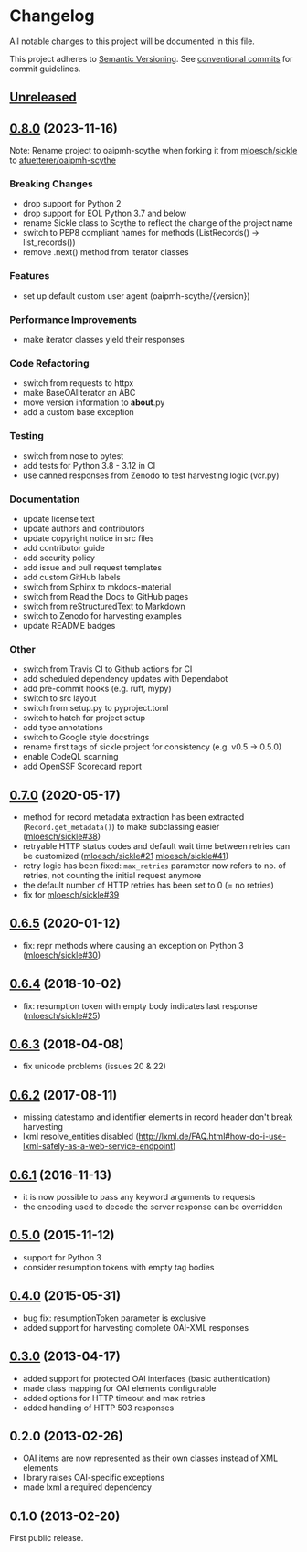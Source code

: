 # Changelog

All notable changes to this project will be documented in this file.

This project adheres to [Semantic Versioning](https://semver.org/spec/v2.0.0.html). See
[conventional commits](https://www.conventionalcommits.org/en/v1.0.0/) for commit guidelines.


## [Unreleased](https://github.com/afuetterer/oaipmh-scythe/compare/0.8.0...main)


## [0.8.0](https://github.com/afuetterer/oaipmh-scythe/compare/0.7.0...0.8.0) (2023-11-16)

Note: Rename project to oaipmh-scythe when forking it from [mloesch/sickle](https://github.com/mloesch/sickle) to
[afuetterer/oaipmh-scythe](https://github.com/afuetterer/oaipmh-scythe)

### Breaking Changes

- drop support for Python 2
- drop support for EOL Python 3.7 and below
- rename Sickle class to Scythe to reflect the change of the project name
- switch to PEP8 compliant names for methods (ListRecords() -> list_records())
- remove .next() method from iterator classes

### Features

- set up default custom user agent (oaipmh-scythe/{version})

### Performance Improvements

- make iterator classes yield their responses

### Code Refactoring

- switch from requests to httpx
- make BaseOAIIterator an ABC
- move version information to __about__.py
- add a custom base exception

### Testing

- switch from nose to pytest
- add tests for Python 3.8 - 3.12 in CI
- use canned responses from Zenodo to test harvesting logic (vcr.py)

### Documentation

- update license text
- update authors and contributors
- update copyright notice in src files
- add contributor guide
- add security policy
- add issue and pull request templates
- add custom GitHub labels
- switch from Sphinx to mkdocs-material
- switch from Read the Docs to GitHub pages
- switch from reStructuredText to Markdown
- switch to Zenodo for harvesting examples
- update README badges

### Other

- switch from Travis CI to Github actions for CI
- add scheduled dependency updates with Dependabot
- add pre-commit hooks (e.g. ruff, mypy)
- switch to src layout
- switch from setup.py to pyproject.toml
- switch to hatch for project setup
- add type annotations
- switch to Google style docstrings
- rename first tags of sickle project for consistency (e.g. v0.5 -> 0.5.0)
- enable CodeQL scanning
- add OpenSSF Scorecard report

## [0.7.0](https://github.com/afuetterer/oaipmh-scythe/compare/0.6.5...0.7.0) (2020-05-17)

- method for record metadata extraction has been extracted (`Record.get_metadata()`) to make subclassing easier ([mloesch/sickle#38](https://github.com/mloesch/sickle/pull/38))
- retryable HTTP status codes and default wait time between retries can be customized ([mloesch/sickle#21](https://github.com/mloesch/sickle/issues/21) [mloesch/sickle#41](https://github.com/mloesch/sickle/pull/41))
- retry logic has been fixed: `max_retries` parameter now refers to no. of retries, not counting the initial request anymore
- the default number of HTTP retries has been set to 0 (= no retries)
- fix for [mloesch/sickle#39](https://github.com/mloesch/sickle/pull/39)

## [0.6.5](https://github.com/afuetterer/oaipmh-scythe/compare/0.6.4...0.6.5) (2020-01-12)

- fix: repr methods where causing an exception on Python 3 ([mloesch/sickle#30](https://github.com/mloesch/sickle/issues/30))

## [0.6.4](https://github.com/afuetterer/oaipmh-scythe/compare/0.6.3...0.6.4) (2018-10-02)

- fix: resumption token with empty body indicates last response ([mloesch/sickle#25](https://github.com/mloesch/sickle/issues/25))

## [0.6.3](https://github.com/afuetterer/oaipmh-scythe/compare/0.6.2...0.6.3) (2018-04-08)

- fix unicode problems (issues 20 & 22)

## [0.6.2](https://github.com/afuetterer/oaipmh-scythe/compare/0.6.1...0.6.2) (2017-08-11)

- missing datestamp and identifier elements in record header don\'t break harvesting
- lxml resolve_entities disabled (<http://lxml.de/FAQ.html#how-do-i-use-lxml-safely-as-a-web-service-endpoint>)

## [0.6.1](https://github.com/afuetterer/oaipmh-scythe/compare/0.5.0...0.6.1) (2016-11-13)

- it is now possible to pass any keyword arguments to requests
- the encoding used to decode the server response can be overridden

## [0.5.0](https://github.com/afuetterer/oaipmh-scythe/compare/0.4.0...0.5.0) (2015-11-12)

- support for Python 3
- consider resumption tokens with empty tag bodies

## [0.4.0](https://github.com/afuetterer/oaipmh-scythe/compare/0.3.0...0.4.0) (2015-05-31)

- bug fix: resumptionToken parameter is exclusive
- added support for harvesting complete OAI-XML responses

## [0.3.0](https://github.com/afuetterer/oaipmh-scythe/compare/0.2.0...0.3.0) (2013-04-17)

- added support for protected OAI interfaces (basic authentication)
- made class mapping for OAI elements configurable
- added options for HTTP timeout and max retries
- added handling of HTTP 503 responses

## 0.2.0 (2013-02-26)

- OAI items are now represented as their own classes instead of XML elements
- library raises OAI-specific exceptions
- made lxml a required dependency

## 0.1.0 (2013-02-20)

First public release.
